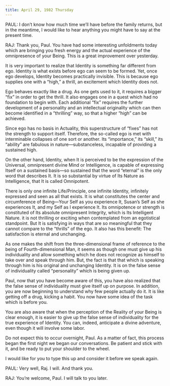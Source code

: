 ```yaml
---
title: April 29, 1982 Thursday 
---
```


PAUL: I don’t know how much time we’ll have before the family returns, but in
the meantime, I would like to hear anything you might have to say at the
present time.

RAJ: Thank you, Paul. You have had some interesting unfoldments today which are
bringing you fresh energy and the actual experience of the omnipresence of your
Being. This is a great improvement over yesterday.

It is very important to realize that Identity is something far different from
ego. Identity is what exists before ego can seem to be formed. Yet, once ego
develops, Identity becomes practically invisible. This is because ego supplies
one with a “high,” a thrill, an excitement which Identity does not.

Ego behaves exactly like a drug. As one gets used to it, it requires a bigger
“fix” in order to get the thrill. It also engages one in a quest which had no
foundation to begin with. Each additional “fix” requires the further
development of a personality and an intellectual originality which can then
become identified in a “thrilling” way, so that a higher “high” can be
achieved.

Since ego has no basis in Actuality, this superstructure of “fixes” has not the
strength to support itself. Therefore, the so-called ego is met with
interminable collapses of one sort or another. Its “importance,” its “skill,”
its “ability” are fabulous in nature—substanceless, incapable of providing a
sustained high.

On the other hand, Identity, when It is perceived to be the expression of the
Universal, omnipresent divine Mind or Intelligence, is capable of expressing
Itself on a sustained basis—so sustained that the word “eternal” is the only
word that describes It. It is so substantial by virtue of Its Nature as
Intelligence, that It is called Omnipotent.

There is only one infinite Life/Principle, one infinite Identity, infinitely
expressed and seen as all that exists. It is what constitutes the center and
circumference of Being—Your Self as you experience It, Susan’s Self as she
experiences It, and my Self as I experience It. Its omnipotence or strength is
constituted of Its absolute omnipresent Integrity, which is Its Intelligent
Nature. it is not thrilling or exciting when contemplated from an egotistical
standpoint. But It is satisfying in ways that are so meaningful that they
cannot compare to the “thrills” of the ego. It also has this benefit: The
satisfaction is eternal and unchanging.

As one makes the shift from the three-dimensional frame of reference to the
being of Fourth-dimensional Man, it seems as though one must give up his
individuality and allow something which he does not recognize as himself to
take over and speak through him. But, the fact is that that which is speaking
through him is his original and unchanging Identity. It is on the false sense
of individuality called “personality” which is being given up.

Paul, now that you have become aware of this, you have also realized that the
false sense of individuality must give itself up on purpose. In addition, you
are now beginning to understand why few people actually do it. It is like
getting off a drug, kicking a habit. You now have some idea of the task which
is before you.

You are also aware that when the perception of the Reality of your Being is
clear enough, it is easier to give up the false sense of individuality for the
true experience of Identity. You can, indeed, anticipate a divine adventure,
even though it will involve some labor.

Do not expect this to occur overnight, Paul. As a matter of fact, this process
began the first night we began our conversations. Be patient and stick with it,
and be ready to put your shoulder to the wheel.

I would like for you to type this up and consider it before we speak again.

PAUL: Very well, Raj. I will. And thank you.

RAJ: You’re welcome, Paul. I will talk to you later.

